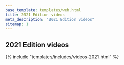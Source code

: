 ```yaml
---
base_template: templates/web.html
title: 2021 Edition videos
meta_description: "2021 Edition videos"
sitemap: 1
---
```


<section>
	<div class="container">
		<div class="row">
			<div class="col-12">
				<div class="section-title-header text-center">
					<h1 class="section-title wow fadeInUp" data-wow-delay="0.2s">2021 Edition videos</h1>
				</div>
			</div>
		</div>
		<div class="row justify-content-center">
			<div class="col-lg-8 col-md-12 col-xs-12 text-center">
				{% include "templates/includes/videos-2021.html" %}
			</div>
		</div>
	</div>
</section>
